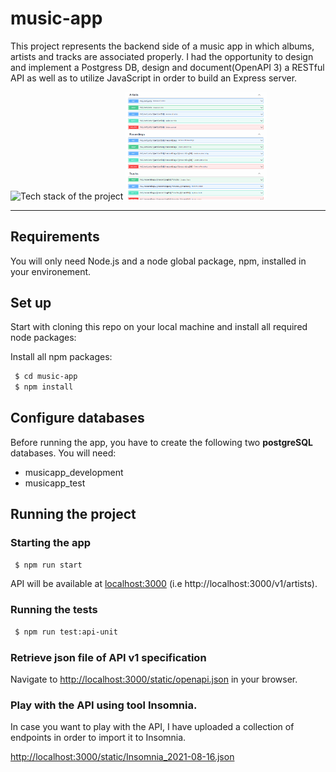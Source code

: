 # music-app
This project represents the backend side of a music app in which albums, artists and tracks are associated properly.
I had the opportunity to design and implement a Postgress DB, design and document(OpenAPI 3) a RESTful API as well as to utilize JavaScript in order to build an Express server.

<p float="left">
  <img src="https://miro.medium.com/v2/resize:fit:720/format:webp/1*1LTco1HO2xJUyA3aUmX7DQ.jpeg" alt="Tech stack of the project" width="45%" />
  <img src="/screenshots/API.png" width="45%" /> 
</p>


---

## Requirements

You will only need Node.js and a node global package, npm, installed in your environement.
## Set up

Start with cloning this repo on your local machine and install all required node packages:


Install all npm packages:
```sh
 $ cd music-app
 $ npm install
```
## Configure databases

Before running the app, you have to create the following two **postgreSQL** databases. You will need:

- musicapp_development
- musicapp_test

## Running the project

### Starting the app

```sh
 $ npm run start
```

API will be available at [localhost:3000](localhost:3000) (i.e http://localhost:3000/v1/artists).

### Running the tests

```sh
 $ npm run test:api-unit
```

### Retrieve json file of API v1 specification

Navigate to [http://localhost:3000/static/openapi.json](http://localhost:3000/static/openapi.json) in your browser.

### Play with the API using tool **Insomnia**.

In case you want to play with the API, I have uploaded a collection of endpoints in order to import it to Insomnia.

[http://localhost:3000/static/Insomnia_2021-08-16.json](http://localhost:3000/static/Insomnia_2021-08-16.json)
